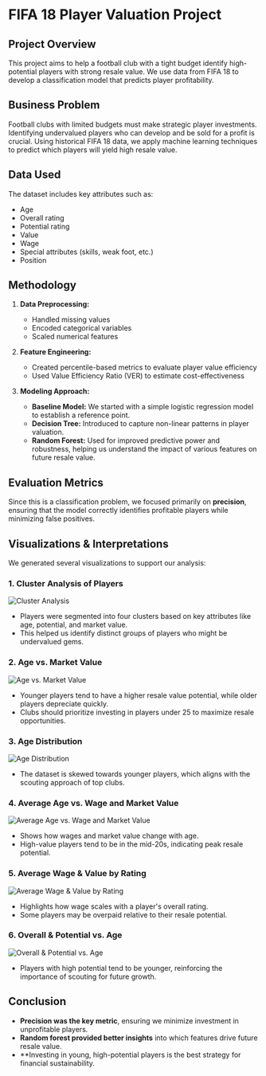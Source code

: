 # FIFA 18 Player Valuation Project

## Project Overview
This project aims to help a football club with a tight budget identify high-potential players with strong resale value. We use data from FIFA 18 to develop a classification model that predicts player profitability.

## Business Problem
Football clubs with limited budgets must make strategic player investments. Identifying undervalued players who can develop and be sold for a profit is crucial. Using historical FIFA 18 data, we apply machine learning techniques to predict which players will yield high resale value.

## Data Used
The dataset includes key attributes such as:
- Age
- Overall rating
- Potential rating
- Value
- Wage
- Special attributes (skills, weak foot, etc.)
- Position

## Methodology
1. **Data Preprocessing:**
   - Handled missing values
   - Encoded categorical variables
   - Scaled numerical features
   
2. **Feature Engineering:**
   - Created percentile-based metrics to evaluate player value efficiency
   - Used Value Efficiency Ratio (VER) to estimate cost-effectiveness
   
3. **Modeling Approach:**
   - **Baseline Model:** We started with a simple logistic regression model to establish a reference point.
   - **Decision Tree:** Introduced to capture non-linear patterns in player valuation.
   - **Random Forest:** Used for improved predictive power and robustness, helping us understand the impact of various features on future resale value.

## Evaluation Metrics
Since this is a classification problem, we focused primarily on **precision**, ensuring that the model correctly identifies profitable players while minimizing false positives.

## Visualizations & Interpretations
We generated several visualizations to support our analysis:

### 1. Cluster Analysis of Players
![Cluster Analysis](images/4_clusters.png)
- Players were segmented into four clusters based on key attributes like age, potential, and market value.
- This helped us identify distinct groups of players who might be undervalued gems.

### 2. Age vs. Market Value
![Age vs. Market Value](images/age%20and%20value.webp)
- Younger players tend to have a higher resale value potential, while older players depreciate quickly.
- Clubs should prioritize investing in players under 25 to maximize resale opportunities.

### 3. Age Distribution
![Age Distribution](images/Age%20Distribution.png)
- The dataset is skewed towards younger players, which aligns with the scouting approach of top clubs.

### 4. Average Age vs. Wage and Market Value
![Average Age vs. Wage and Market Value](images/average%20age%20wage_value.png)
- Shows how wages and market value change with age.
- High-value players tend to be in the mid-20s, indicating peak resale potential.

### 5. Average Wage & Value by Rating
![Average Wage & Value by Rating](images/Average%20Wage_Value%20by%20Rating.png)
- Highlights how wage scales with a player's overall rating.
- Some players may be overpaid relative to their resale potential.

### 6. Overall & Potential vs. Age
![Overall & Potential vs. Age](images/Overall%20and%20Potential%20vs%20Age.png)
- Players with high potential tend to be younger, reinforcing the importance of scouting for future growth.

## Conclusion
- **Precision was the key metric**, ensuring we minimize investment in unprofitable players.
- **Random forest provided better insights** into which features drive future resale value.
- **Investing in young, high-potential players is the best strategy for financial sustainability.
